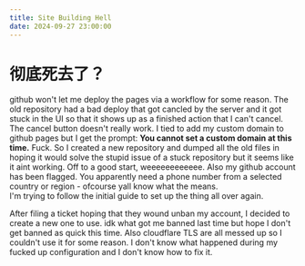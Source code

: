 ```yaml
---
title: Site Building Hell
date: 2024-09-27 23:00:00
---
```


# 彻底死去了？  
github won't let me deploy the pages via a workflow for some reason. The old repository had a bad deploy that got cancled by the server and it got stuck in the UI so that it shows up as a finished action that I can't cancel. The cancel button doesn't really work. I tied to add my custom domain to github pages but I get the prompt: **You cannot set a custom domain at this time.** Fuck. So I created a new repository and dumped all the old files in hoping it would solve the stupid issue of a stuck repository but it seems like it aint working. Off to a good start, weeeeeeeeeeee. Also my github account has been flagged. You apparently need a phone number from a selected country or region - ofcourse yall know what the means.   
I'm trying to follow the initial guide to set up the thing all over again.

After filing a ticket hoping that they wound unban my account, I decided to create a new one to use. idk what got me banned last time but hope I don't get banned as quick this time. Also cloudflare TLS are all messed up so I couldn't use it for some reason. I don't know what happened during my fucked up configuration and I don't know how to fix it.